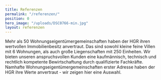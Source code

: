 ```yaml
---
title: Referenzen
permalink: "/referenzen/"
position: 0
hero_image: "/uploads/DSC0766-min.jpg"
layout: referenzen
---
```


Mehr als 50 Wohnungseigentümergemeinschaften haben der HGR ihren wertvollen Immobilienbesitz anvertraut.
Das sind sowohl kleine feine Villen mit 6 Wohnungen, als auch große Liegenschaften mit 250 Einheiten. Wir bieten unseren anspruchsvollen Kunden eine kaufmännisch, technisch und rechtlich kompetente Bewirtschaftung durch qualifizierte Fachkräfte.
Namhafte Wohnungseigentümergemeinschaften erster Adresse haben der HGR ihre Werte anvertraut - wir zeigen hier eine Auswahl.